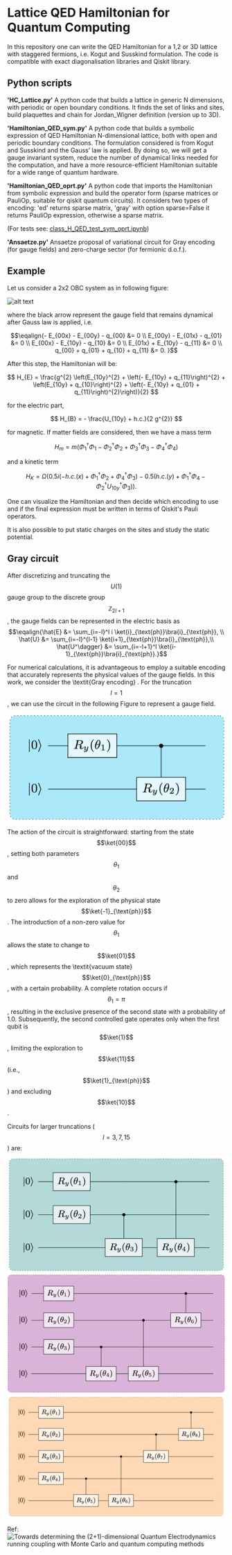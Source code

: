 # Lattice QED Hamiltonian for Quantum Computing

In this repository one can write the QED Hamiltonian for a 1,2 or 3D lattice with staggered fermions, i.e. Kogut and Susskind formulation. The code is compatible with exact diagonalisation libraries and Qiskit library.

## Python scripts
**'HC_Lattice.py'**
A python code that builds a lattice in generic N dimensions, with periodic or open boundary conditions.
It finds the set of links and sites, build plaquettes and chain for Jordan_Wigner definition (version up to 3D).

**'Hamiltonian_QED_sym.py'**
A python code that builds a symbolic expression of QED Hamiltonian N-dimensional lattice, both with open and periodic boundary conditions. The formulation considered is from Kogut and Susskind and the Gauss’ law is applied.
By doing so, we will get a gauge invariant system, reduce the number of dynamical links needed
for the computation, and have a more resource-efficient Hamiltonian suitable for a wide range of
quantum hardware.

**'Hamiltonian_QED_oprt.py'**
A python code that imports the Hamiltonian from symbolic expression and build the operator form (sparse matrices or PauliOp, suitable for qiskit quantum circuits).
It considers two types of encoding: 'ed' returns sparse matrix, 'gray' with option sparse=False it returns PauliOp expression, otherwise a sparse matrix.

(For tests see: [class_H_QED_test_sym_oprt.ipynb](https://github.com/ariannacrippa/QC_lattice_H/blob/main/notebooks/class_H_QED_test_sym_oprt.ipynb))

**'Ansaetze.py'**
Ansaetze proposal of variational circuit for Gray encoding (for gauge fields) and zero-charge sector (for fermionic d.o.f.).


## Example

Let us consider a 2x2 OBC system as in following figure:

![alt text](https://github.com/ariannacrippa/QC_lattice_H/blob/main/notebooks/system_2x2_OBC_gausslawTrue.png)

where the black arrow represent the gauge field that remains dynamical after Gauss law is applied, i.e.

$$\eqalign{- E_{00x} - E_{00y} - q_{00} &= 0 \\
E_{00y} - E_{01x} - q_{01} &= 0 \\
E_{00x} - E_{10y} - q_{10} &= 0 \\
E_{01x} + E_{10y} - q_{11} &= 0 \\
q_{00} + q_{01} + q_{10} + q_{11} &= 0.
}$$

After this step, the Hamiltonian will be:

$$
H_{E} = \frac{g^{2} \left(E_{10y}^{2} + \left(- E_{10y} + q_{11}\right)^{2} + \left(E_{10y} + q_{10}\right)^{2} + \left(- E_{10y} + q_{01} + q_{11}\right)^{2}\right)}{2}
$$

for the electric part,

$$
H_{B} = - \frac{U_{10y} + h.c.}{2 g^{2}}
$$

for magnetic. If matter fields are considered, then we have a mass term

$$
H_{m} = m \left(\Phi_{1}^{\dagger} \Phi_{1} - \Phi_{2}^{\dagger} \Phi_{2} + \Phi_{3}^{\dagger} \Phi_{3} - \Phi_{4}^{\dagger} \Phi_{4}\right)
$$

and a kinetic term

$$
H_{K} = \Omega \left(0.5 i \left(- h.c.(x) + \Phi_{1}^{\dagger} \Phi_{2} + \Phi_{4}^{\dagger} \Phi_{3}\right) - 0.5 \left(h.c.(y) + \Phi_{1}^{\dagger} \Phi_{4} - \Phi_{2}^{\dagger} U_{10y}^{\dagger} \Phi_{3}\right)\right).
$$

One can visualize the Hamiltonian and then decide which encoding to use and if the final expression must be written in terms of Qiskit's Pauli operators.

It is also possible to put static charges on the sites and study the static potential.

## Gray circuit

After discretizing and truncating the $$U(1)$$ gauge group to the discrete group $$\mathbb{Z}_{2l+1}$$, the gauge fields can be represented in the electric basis as
$$\eqalign{\hat{E} &= \sum_{i=-l}^l i \ket{i}_{\text{ph}}\bra{i}_{\text{ph}}, \\
    \hat{U} &= \sum_{i=-l}^{l-1} \ket{i+1}_{\text{ph}}\bra{i}_{\text{ph}},\\
    \hat{U^\dagger} &= \sum_{i=-l+1}^l \ket{i-1}_{\text{ph}}\bra{i}_{\text{ph}}.}$$

For numerical calculations, it is advantageous to employ a suitable encoding that accurately represents the physical values of the gauge fields.
In this work, we consider the \textit{Gray encoding} .
For the truncation $$l=1$$, we can use the circuit in the following Figure to represent a gauge field.

![alt text](https://github.com/ariannacrippa/QC_lattice_H/blob/main/notebooks/gray_circuit_l1.png)

The action of the circuit is straightforward: starting from the state $$\ket{00}$$, setting both parameters $$\theta_1$$ and $$\theta_2$$ to zero allows for the exploration of the physical state $$\ket{-1}_{\text{ph}}$$. The introduction of a non-zero value for $$\theta_1$$ allows the state to change to $$\ket{01}$$, which represents the  \textit{vacuum state} $$\ket{0}_{\text{ph}}$$, with a certain probability. A complete rotation occurs if $$\theta_1=\pi$$, resulting in the exclusive presence of the second state with a probability of 1.0. Subsequently, the second controlled gate operates only when the first qubit is $$\ket{1}$$, limiting the exploration to $$\ket{11}$$ (i.e., $$\ket{1}_{\text{ph}}$$) and excluding $$\ket{10}$$.

Circuits for larger truncations ($$l=3,7,15$$) are:

![alt text](https://github.com/ariannacrippa/QC_lattice_H/blob/main/notebooks/gray_circuit_l3.png)
![alt text](https://github.com/ariannacrippa/QC_lattice_H/blob/main/notebooks/gray_circuit_l7.png)
![alt text](https://github.com/ariannacrippa/QC_lattice_H/blob/main/notebooks/gray_circuit_l15.png)


Ref: ![Towards determining the (2+1)-dimensional Quantum Electrodynamics running coupling with Monte Carlo and quantum computing methods](https://arxiv.org/abs/2404.17545)


